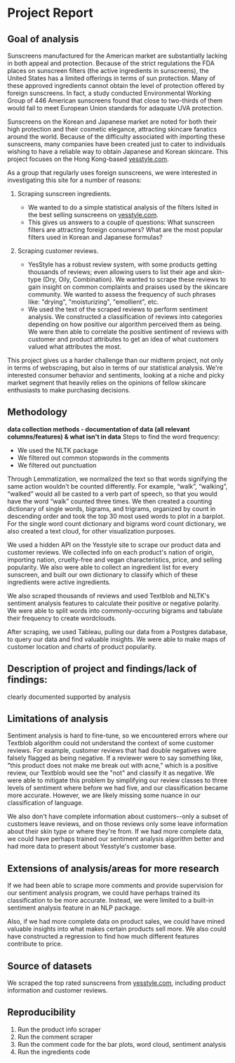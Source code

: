 # Project Report

## Goal of analysis
Sunscreens manufactured for the American market are substantially lacking in both appeal and protection. Because of the strict regulations the FDA places on sunscreen filters (the active ingredients in sunscreens), the United States has a limited offerings in terms of sun protection. Many of these approved ingredients cannot obtain the level of protection offered by foreign sunscreens. In fact, a study conducted Environmental Working Group of 446 American sunscreens found that close to two-thirds of them would fail to meet European Union standards for adaquate UVA protection. 


Sunscreens on the Korean and Japanese market are noted for both their high protection and their cosmetic elegance, attracting skincare fanatics around the world. Because of the difficulty associated with importing these sunscreens, many companies have been created just to cater to individuals wishing to have a reliable way to obtain Japanese and Korean skincare. This project focuses on the Hong Kong-based [yesstyle.com](yesstyle.com).


As a group that regularly uses foreign sunscreens, we were interested in investigating this site for a number of reasons: 

1. Scraping sunscreen ingredients.
    - We wanted to do a simple statistical analysis of the filters lsited in the best selling sunscreens on [yesstyle.com](yesstyle.com).
    - This gives us answers to a couple of questions: What sunscreen filters are attracting foreign consumers? What are the most popular
    filters used in Korean and Japanese formulas? 

2. Scraping customer reviews.
    - YesStyle has a robust review system, with some products getting thousands of reviews; even allowing users to list their age and 
    skin-type (Dry, Oily, Combination). We wanted to scrape these reviews to gain insight on common complaints and praises used by the
    skincare community. We wanted to assess the frequency of such phrases like: "drying", "moisturizing", "emollient", etc. 
    - We used the text of the scraped reviews to perform sentiment analysis.  We constructed a classification of reviews into categories depending on how       positive our algorithm perceived them as being.  We were then able to correlate the positive sentiment of reviews with customer and product attributes      to get an idea of what customers valued what attributes the most.

This project gives us a harder challenge than our midterm project, not only in terms of webscraping, but also in terms of our statistical analysis. We're interested consumer behavior and sentiments, looking at a niche and picky market segment that heavily relies on the opinions of fellow skincare enthusiasts to make purchasing decisions.


## Methodology

**data collection methods - documentation of data (all relevant columns/features) & what isn't in data**
Steps to find the word frequency: 
- We used the NLTK package
- We filtered out common stopwords in the comments
- We filtered out punctuation 

Through Lemmatization, we normalized the text so that words signifying the same action wouldn't be counted differently. For example, “walk”, “walking”, “walked” would all be casted to a verb part of speech, so that you would have the word “walk” counted three times. 
We then created a counting dictionary of single words, bigrams, and trigrams, organized by count in descending order and took the top 30 most used words to plot in a barplot.
For the single word count dictionary and bigrams word count dictionary, we also created a text cloud, for other visualization purposes.  

We used a hidden API on the Yesstyle site to scrape our product data and customer reviews.  We collected info on each product's nation of origin, importing nation, cruelty-free and vegan characteristics, price, and selling popularity.  We also were able to collect an ingredient list for every sunscreen, and built our own dictionary to classify which of these ingredients were active ingredients.

We also scraped thousands of reviews and used Textblob and NLTK's sentiment analysis features to calculate their positive or negative polarity.  We were able to split words into commonly-occuring bigrams and tabulate their frequency to create wordclouds.

After scraping, we used Tableau, pulling our data from a Postgres database, to query our data and find valuable insights.  We were able to make maps of customer location and charts of product popularity.


## Description of project and findings/lack of findings:
clearly documented
supported by analysis

## Limitations of analysis
Sentiment analysis is hard to fine-tune, so we encountered errors where our Textblob algorithm could not understand the context of some customer reviews. For example, customer reviews that had double negatives were falsely flagged as being negative. If a reviewer were to say something like, "this product does not make me break out with acne," which is a positive review, our Textblob would see the "not" and classify it as negative. We were able to mitigate this problem by simplifying our review classes to three levels of sentiment where before we had five, and our classification became more accurate. However, we are likely missing some nuance in our classification of language.

We also don't have complete information about customers--only a subset of customers leave reviews, and on those reviews only some leave information about their skin type or where they're from.  If we had more complete data, we could have perhaps trained our sentiment analysis algorithm better and had more data to present about Yesstyle's customer base.

## Extensions of analysis/areas for more research
If we had been able to scrape more comments and provide supervision for our sentiment analysis program, we could have perhaps trained its classification to be more accurate.  Instead, we were limited to a built-in sentiment analysis feature in an NLP package.

Also, if we had more complete data on product sales, we could have mined valuable insights into what makes certain products sell more.  We also could have constructed a regression to find how much different features contribute to price.

## Source of datasets

We scraped the top rated sunscreens from [yesstyle.com](yesstyle.com), including product information and customer reviews.


## Reproducibility
1. Run the product info scraper
2. Run the comment scraper
3. Run the comment code for the bar plots, word cloud, sentiment analysis
4. Run the ingredients code

